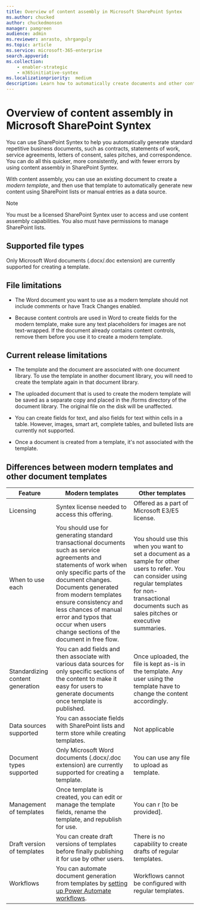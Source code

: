 ```yaml
---
title: Overview of content assembly in Microsoft SharePoint Syntex
ms.author: chucked
author: chuckedmonson
manager: pamgreen
audience: admin
ms.reviewer: anrasto, shrganguly
ms.topic: article
ms.service: microsoft-365-enterprise
search.appverid:
ms.collection:
    - enabler-strategic
    - m365initiative-syntex
ms.localizationpriority:  medium
description: Learn how to automatically create documents and other content using a modern template in Microsoft SharePoint Syntex.
---
```


# Overview of content assembly in Microsoft SharePoint Syntex

You can use SharePoint Syntex to help you automatically generate standard repetitive business documents, such as contracts, statements of work, service agreements, letters of consent, sales pitches, and correspondence. You can do all this quicker, more consistently, and with fewer errors by using content assembly in SharePoint Syntex.

With content assembly, you can use an existing document to create a *modern template*, and then use that template to automatically generate new content using SharePoint lists or manual entries as a data source.

> [!NOTE]
> You must be a licensed SharePoint Syntex user to access and use content assembly capabilities. You also must have permissions to manage SharePoint lists.

## Supported file types

Only Microsoft Word documents (.docx/.doc extension) are currently supported for creating a template.

## File limitations

- The Word document you want to use as a modern template should not include comments or have Track Changes enabled.

- Because content controls are used in Word to create fields for the modern template, make sure any text placeholders for images are not text-wrapped. If the document already contains content controls, remove them before you use it to create a modern template.

## Current release limitations

- The template and the document are associated with one document library. To use the template in another document library, you will need to create the template again in that document library.

- The uploaded document that is used to create the modern template will be saved as a separate copy and placed in the /forms directory of the document library. The original file on the disk will be unaffected.

- You can create fields for text, and also fields for text within cells in a table. However, images, smart art, complete tables, and bulleted lists are currently not supported.

- Once a document is created from a template, it's not associated with the template.

## Differences between modern templates and other document templates

|Feature  |Modern templates  |Other templates  |
|---------|---------|---------|
|Licensing		|Syntex license needed to access this offering.  |Offered as a part of Microsoft E3/E5 license.  |
|When to use each		     | You should use for generating standard transactional documents such as service agreements and statements of work when only specific parts of the document changes. Documents generated from modern templates ensure consistency and less chances of manual error and typos that occur when users change sections of the document in free flow.  |You should use this when you want to set a document as a sample for other users to refer. You can consider using regular templates for non-transactional documents such as sales pitches or executive summaries.  |
|Standardizing content generation |You can add fields and then associate with various data sources for only specific sections of the content to make it easy for users to generate documents once template is published.  |Once uploaded, the file is kept as-is in the template. Any user using the template have to change the content accordingly.   |
|Data sources supported		|You can associate fields with SharePoint lists and term store while creating templates.   |Not applicable   |
|Document types supported	 |Only Microsoft Word documents (.docx/.doc extension) are currently supported for creating a template.  |You can use any file to upload as template.   |
|Management of templates	|Once template is created, you can edit or manage the template fields, rename the template, and republish for use.  |You can r [to be provided].   |
|Draft version of templates	|You can create draft versions of templates before finally publishing it for use by other users.   |There is no capability to create drafts of regular templates.  |
|Workflows   |You can automate document generation from templates by [setting up Power Automate workflows](automate-document-generation.md).  |Workflows cannot be configured with regular templates.  |



<!---
## Create a modern template

Follow these steps to create a modern template.

1. From a SharePoint document library, select **New** > **Create modern template**.

   ![Screenshot of document library with the Create modern template option highlighted.](../media/content-understanding/content-assembly-create-template-1.png)

2. Choose an existing Word document that you want to use as a basis for creating a modern template, and then select **Open**.

   ![Screenshot of upload page where you select a document.](../media/content-understanding/content-assembly-create-template-2.png)

   > [!NOTE]
   > Currently, you can upload only Word documents (.docx extension) to create templates. Upload Word documents from your local storage or desktop.

3. After you upload the document, the document is displayed in the template studio where you can convert the document to a template.

   ![Screenshot of the document in the template viewer.](../media/content-understanding/content-assembly-create-template-3.png)

4. At the upper-left corner of the template studio, select the name for the template. The default name is the name of the document used to create the template. If you want to rename the template, select the default name or the pencil icon next to the name, type the new name, and then select **Enter**.

   ![Screenshot of the template viewer showing the name of the document to select to rename.](../media/content-understanding/content-assembly-create-template-3a.png)

5. Create placeholders for all dynamic text in the document that users might want to change from one document to another. For example, you might want to create a placeholder for input such as company name, client name, address, phone number, or date.

    To create a placeholder, select the text (such as the date). The **All placeholders** panel will open, where you'll give the placeholder a relevant name and choose the type of input you want to associate with the placeholder.
 
   ![Screenshot of the template viewer showing a field highlighted and the All placeholders panel.](../media/content-understanding/content-assembly-create-template-4b.png)

   Currently, there are three ways for users to fill in a placeholder:

   - [Enter text or select a date](#associate-a-placeholder-by-entering-text-or-selecting-a-date)
   - [Select from choices in a column of a list or library](#associate-a-placeholder-by-selecting-from-choices-in-a-column-of-a-list-or-library)
   - [Select from managed metadata term set or term](#associate-a-placeholder-by-selecting-from-managed-metadata-term-set-or-term)

   > [!NOTE]
   > You can create placeholders for text, and also placeholders for text within cells in a table. However, images, smart art, complete tables, and bulleted lists are currently not supported.   

### Associate a placeholder by entering text or selecting a date

On the **All placeholders** panel:

1. In the **Name** field, enter a relevant name for the placeholder.

   ![Screenshot of the template viewer showing the All placeholders panel for manual input.](../media/content-understanding/content-assembly-create-template-5a.png)

2. In the **How authors fill in this placeholder** section, select **Enter text or select a date**.

3. In the **Type of info** field, select the data type you want to associate with the placeholder. Currently, there are six options available: **Single line of text**, **Multiple lines of text**, **Number**, **Date and time**, **Email**, and **Hyperlink**.

4. Select **Add**.

   > [!NOTE]
   > You can configure multiple date formatters such as MM/DD/YYYY, DD/MM/YYYY, YYYY/MM/DD, and Month DD, including setting time in both 12-hour and 24-hour format. 

### Associate a placeholder by selecting from choices in a column of a list or library

On the **All placeholders** panel:

1. In the **Name** field, enter a relevant name for the placeholder.

   ![Screenshot of the template viewer showing the All placeholders panel for input from a SharePoint list.](../media/content-understanding/content-assembly-create-template-6a.png)

2. In the **How authors fill in this placeholder** section, choose **Select from choices in a column of a list or library**, and then choose **Select**.

3. On the **Select a list for adding a source column** page, select the list you want to use, and then select **Next**.

   ![Screenshot of the Select a list for adding a source column page showing lists.](../media/content-understanding/content-assembly-create-template-7.png)

4. On the **Select a source column from the existing list** page, select the column name you want to associate with the placeholder, and then select **Save**.

   ![Screenshot of the Select a source column from the existing list page showing column names.](../media/content-understanding/content-assembly-create-template-8.png)

    If you want to see the original page of lists again, select **Go to (list name)** link at the bottom of the list.

5. When you're done, you'll see that the list field has been associated with the placeholder.

   ![Screenshot of the All placeholders panel showing the list field associated with the placeholder.](../media/content-understanding/content-assembly-create-template-9.png)

6. If you want users to be able to add inputs manually, in addition to choosing from a list, select **Allow authors to add new choices**. In this case, the default for the manual input data type is *Single line of text*. Also the values input by the authors will only be used to generate the document. They won't be added to the SharePoint list.

### Associate a placeholder by selecting from managed metadata term set or term

On the **All placeholders** panel:

1. In the **Name** field, enter a relevant name for the placeholder.

   ![Screenshot of the template viewer showing the All placeholders panel for input from a term or term set.](../media/content-understanding/content-assembly-create-template-term.png)

2. In the **How authors fill in this placeholder** section, choose **Select from managed metadata term set or term**, and then choose **Select**.

3. On the **Select term sets or terms** page, search for or select the term set or term to associate with the placeholder, and then select **Save**.

   ![Screenshot of the Select term sets or terms page.](../media/content-understanding/content-assembly-select-term.png)

4. When you’re done, you’ll see that the selected term set or term has been associated with the placeholder. 

   ![Screenshot of the All placeholders panel showing the associated term set or term.](../media/content-understanding/content-assembly-associated-term.png)

5. If you want users to be able to add multiple values corresponding to the term set or term, select **Allow multiple values**. Also, if the term set is configured as an open term set, you can select **Allow new values**. If you enable this option, users who generate documents from the modern template can add new terms to the term set and add those terms as placeholder values.

   > [!TIP]
   > When you enable the **Allow new values** option (only allowed for open term sets), users are more likely to add redundant terms in the term store. Redundant terms can make it difficult for admins to manage a term set.

You can create as many placeholders as you think are necessary. When you're done, you can choose to save the template as a draft or publish the template.

   - **Save draft** – Saves the template as a draft and you can access it later. You can view, edit, or publish saved drafts from the **Modern templates** section by selecting **New** > **Edit New menu** from the document library.
 
   - **Publish** – Publishes the template to be used by other users in the organization to create documents. You can view, edit, or unpublish *published* templates from the **Modern templates** section by selecting **New** > **Edit New menu** from the document library. 

## Edit a modern template

If you need to edit an existing template or to delete or unpublish a template, follow these steps.

1. From a SharePoint document library, select **New** > **Edit New menu**.

   ![Screenshot of document library with the Edit New menu option highlighted.](../media/content-understanding/content-assembly-edit-template-1.png)

2. On the **Edit New menu** panel, in the **Modern templates** section, select the published or draft template you want to edit.

   ![Screenshot of the Edit New menu panel showing the Modern templates section.](../media/content-understanding/content-assembly-edit-template-2.png)

3. To edit a published template or a draft template:

   - For **Published templates**, select **Edit** to open the template studio where you can edit the published template. You can also choose to delete or unpublish the template.

      ![Screenshot of the Modern templates section showing the published templates.](../media/content-understanding/content-assembly-edit-published.png)

   - For **Draft templates**, select **Edit** to open the template studio where you can edit the draft template. You can also choose to delete or publish the template.

      ![Screenshot of the Modern templates section showing the draft templates.](../media/content-understanding/content-assembly-edit-draft.png)

## Create a document from a modern template

You can use a *published* modern template to quickly create similar documents without having to start from scratch. To create a document using a published template, follow these steps:

1. From a SharePoint document library, select **New**, and then select the modern template you want to use.

   ![Screenshot of document library showing the modern template choices on the New menu.](../media/content-understanding/content-assembly-create-document-1.png)

2. The template opens in the template studio.

3. On the **Create a document from a template** panel, enter the information, and then select **Create document**.

   ![Screenshot of document library showing the Create a document from a template panel.](../media/content-understanding/content-assembly-create-document-2b.png)

   To help reduce time and effort involved in filling values for placeholders, SharePoint Syntex provides:

      - Suggestions to help you easily pick values when selecting values from a list.
      - Autofill placeholder values if able to uniquely identify a record for placeholders associated with the same list.

> [!NOTE]
> **Current release limitations**
>- Only Microsoft Word documents (.docx extension) are currently supported for creating a template. Before uploading a Word document, ensure that it doesn't include comments or have **Track changes** enabled. If the document contains text placeholders for images, ensure that they are not text-wrapped. Content controls in Word are currently not supported. If you want to create a template from a Word document with content controls, remove them before you create a modern template.
>- The template and the document are associated with one document library. To use the template in another document library, you will need to create the template again in that document library.
>- The uploaded document that is used to create the modern template will be saved as a separate copy and placed in the /forms directory of the document library. The original file on the disk will be unaffected.
>- You can create placeholders for text, and also placeholders for text within cells in a table. However, images, smart art, complete tables, and bulleted lists are currently not supported.
>- Once a document is created from a template, it's not associated with the template.
--->


 
